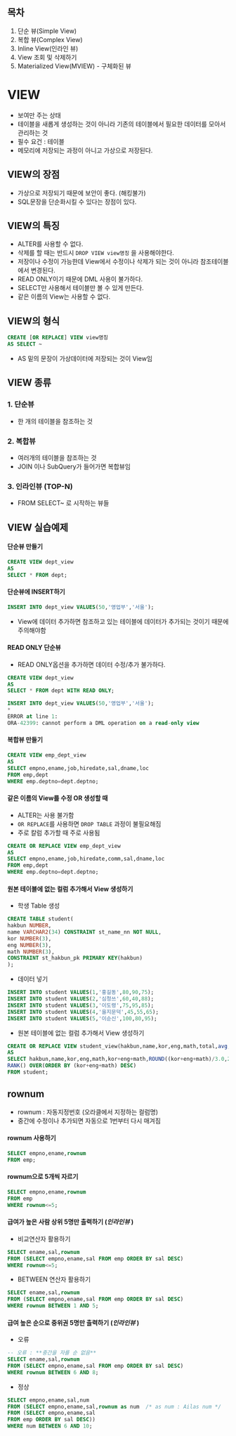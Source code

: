 ## 목차
1. 단순 뷰(Simple View)
2. 복합 뷰(Complex View)
3. Inline View(인라인 뷰)
4. View 조회 및 삭제하기
5. Materialized View(MVIEW) - 구체화된 뷰


# VIEW
- 보여만 주는 상태
- 테이블을 새롭게 생성하는 것이 아니라 기존의 테이블에서 필요한 데이터를 모아서 관리하는 것
- 필수 요건 : 테이블
- 메모리에 저장되는 과정이 아니고 가상으로 저장된다.

## VIEW의 장점
- 가상으로 저장되기 때문에 보안이 좋다. (해킹불가)
- SQL문장을 단순화시킬 수 있다는 장점이 있다.

## VIEW의 특징
- ALTER를 사용할 수 없다.
- 삭제를 할 때는 반드시 ```DROP VIEW view명칭``` 을 사용해야한다.
- 저장이나 수정이 가능한데 View에서 수정이나 삭제가 되는 것이 아니라 참조테이블에서 변경된다.
- READ ONLY이기 때문에 DML 사용이 불가하다.
- SELECT만 사용해서 테이블만 볼 수 있게 만든다.
- 같은 이름의 View는 사용할 수 없다.



## VIEW의 형식
```sql
CREATE [OR REPLACE] VIEW view명칭
AS SELECT ~
```
- AS 밑의 문장이 가상데이터에 저장되는 것이 View임


## VIEW 종류

### 1. 단순뷰 
- 한 개의 테이블을 참조하는 것

### 2. 복합뷰
- 여러개의 테이블을 참조하는 것
- JOIN 이나 SubQuery가 들어가면 복합뷰임

### 3. 인라인뷰 (TOP-N)
- FROM SELECT~ 로 시작하는 뷰들



## VIEW 실습예제
#### 단순뷰 만들기
```sql
CREATE VIEW dept_view
AS
SELECT * FROM dept;
```

#### 단순뷰에 INSERT하기
```sql
INSERT INTO dept_view VALUES(50,'영업부','서울');
```

- View에 데이터 추가하면 참조하고 있는 테이블에 데이터가 추가되는 것이기 때문에 주의해야함

#### READ ONLY 단순뷰
- READ ONLY옵션을 추가하면 데이터 수정/추가 불가하다.
```sql
CREATE VIEW dept_view
AS
SELECT * FROM dept WITH READ ONLY;
```

```SQL 
INSERT INTO dept_view VALUES(50,'영업부','서울');
*
ERROR at line 1:
ORA-42399: cannot perform a DML operation on a read-only view
```


#### 복합뷰 만들기
```SQL
CREATE VIEW emp_dept_view
AS 
SELECT empno,ename,job,hiredate,sal,dname,loc
FROM emp,dept
WHERE emp.deptno=dept.deptno;
```

#### 같은 이름의 View를 수정 OR 생성할 때
- ALTER는 사용 불가함
- ```OR REPLACE```를 사용하면 ```DROP TABLE``` 과정이 불필요해짐
- 주로 칼럼 추가할 때 주로 사용됨

```SQL
CREATE OR REPLACE VIEW emp_dept_view
AS 
SELECT empno,ename,job,hiredate,comm,sal,dname,loc
FROM emp,dept
WHERE emp.deptno=dept.deptno;
```

#### 원본 테이블에 없는 컬럼 추가해서 View 생성하기
- 학생 Table 생성
```SQL
CREATE TABLE student(
hakbun NUMBER,
name VARCHAR2(34) CONSTRAINT st_name_nn NOT NULL,
kor NUMBER(3),
eng NUMBER(3),
math NUMBER(3),
CONSTRAINT st_hakbun_pk PRIMARY KEY(hakbun)
);
```
- 데이터 넣기

```sql
INSERT INTO student VALUES(1,'홍길동',80,90,75);
INSERT INTO student VALUES(2,'심청쓰',60,40,88);
INSERT INTO student VALUES(3,'이도령',75,95,85);
INSERT INTO student VALUES(4,'을지문덕',45,55,65);
INSERT INTO student VALUES(5,'이순신',100,80,95);
```

- 원본 테이블에 없는 컬럼 추가해서 View 생성하기
```sql
CREATE OR REPLACE VIEW student_view(hakbun,name,kor,eng,math,total,avg,rank)
AS
SELECT hakbun,name,kor,eng,math,kor+eng+math,ROUND((kor+eng+math)/3.0,2),
RANK() OVER(ORDER BY (kor+eng+math) DESC) 
FROM student;
```



## rownum
- rownum : 자동지정번호 (오라클에서 지정하는 컬럼명)
- 중간에 수정이나 추가되면 자동으로 1번부터 다시 매겨짐

#### rownum 사용하기
```sql
SELECT empno,ename,rownum
FROM emp;
```

#### rownum으로 5개씩 자르기
```sql
SELECT empno,ename,rownum
FROM emp
WHERE rownum<=5;
```

#### 급여가 높은 사람 상위 5명만 출력하기 (_인라인뷰_ )
- 비교연산자 활용하기
```sql
SELECT ename,sal,rownum
FROM (SELECT empno,ename,sal FROM emp ORDER BY sal DESC)
WHERE rownum<=5;
```


- BETWEEN 연산자 활용하기
```sql
SELECT ename,sal,rownum
FROM (SELECT empno,ename,sal FROM emp ORDER BY sal DESC)
WHERE rownum BETWEEN 1 AND 5;
```

#### 급여 높은 순으로 중위권 5명만 출력하기 (_인라인뷰_ )
- 오류
```sql
-- 오류 : **중간을 자를 순 없음**
SELECT ename,sal,rownum
FROM (SELECT empno,ename,sal FROM emp ORDER BY sal DESC)
WHERE rownum BETWEEN 6 AND 8;
```

- 정상
```sql
SELECT empno,ename,sal,num
FROM (SELECT empno,ename,sal,rownum as num  /* as num : Ailas num */
FROM (SELECT empno,ename,sal 
FROM emp ORDER BY sal DESC))
WHERE num BETWEEN 6 AND 10;
```